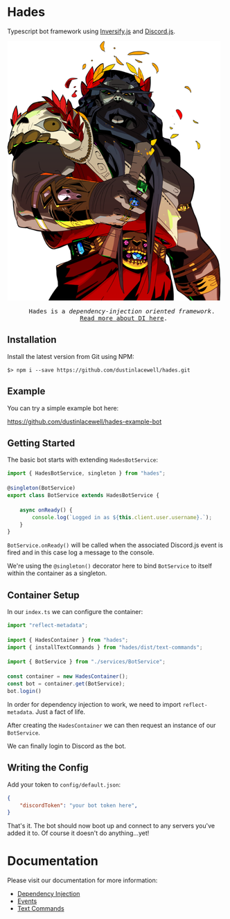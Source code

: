 
# Hades

Typescript bot framework using [Inversify.js](https://inversify.io/) and [Discord.js](https://discord.js.org/#/).

![hades.png](./hades.png)

<pre style="text-align: center;">
    Hades is a <i>dependency-injection oriented framework</i>. 
    <a href="./docs/di.md">Read more about DI here</a>.
</pre>

## Installation

Install the latest version from Git using NPM:

    $> npm i --save https://github.com/dustinlacewell/hades.git


## Example

You can try a simple example bot here:

https://github.com/dustinlacewell/hades-example-bot


## Getting Started

The basic bot starts with extending `HadesBotService`:

```ts
import { HadesBotService, singleton } from "hades";

@singleton(BotService)
export class BotService extends HadesBotService {

    async onReady() {
        console.log(`Logged in as ${this.client.user.username}.`);
    }
}
```

`BotService.onReady()` will be called when the associated Discord.js event is
fired and in this case log a message to the console.

We're using the `@singleton()` decorator here to bind `BotService` to itself
within the container as a singleton.

## Container Setup

In our `index.ts` we can configure the container:

```ts
import "reflect-metadata";

import { HadesContainer } from "hades";
import { installTextCommands } from "hades/dist/text-commands";

import { BotService } from "./services/BotService";

const container = new HadesContainer();
const bot = container.get(BotService);
bot.login()
```

In order for dependency injection to work, we need to import
`reflect-metadata`. Just a fact of life.

After creating the `HadesContainer` we can then request an instance of our
`BotService`.

We can finally login to Discord as the bot.

## Writing the Config

Add your token to `config/default.json`:

```json
{
    "discordToken": "your bot token here",
}
```

That's it. The bot should now boot up and connect to any servers you've added
it to. Of course it doesn't do anything...yet!

# Documentation

Please visit our documentation for more information:

- [Dependency Injection](./docs/di.md)
- [Events](./docs/events.md)
- [Text Commands](./docs/text-commands.md)
